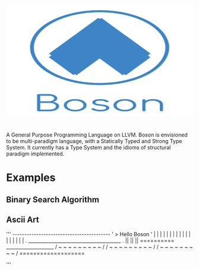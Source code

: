 <p align="center">
  <img  height="300" width="700" src="https://github.com/JagratPatkar/Boson/blob/main/img/Boson%20Logo.svg"/>
</p>



#
A General Purpose Programming Language on LLVM. Boson is envisioned to be multi-paradigm
language, with a Statically Typed and Strong Type System. It currently has a Type System 
and the idioms of structural paradigm implemented.



# Examples 



## Binary Search Algorithm




## Ascii Art

''' 
                            -----------------------------------------
                           ' > Hello Boson                           '
                           |                                         |
                           |                                         |
                           |                                         |
                           |                                         |
                           |                                         |
                           |                                         |
                           |                                         |
                           |                                         |
                           |                                         |
                           . _______________________________________ .
                                               ||
                                               ||
                                               || 
                                           ==========                      
                                      ____________________
                                     / ~ ~ ~ ~ ~ ~ ~ ~ ~ /
                                    / ~ ~ ~ ~ ~ ~ ~ ~ ~ /
                                   / ~ ~ ~ ~ ~ ~ ~ ~ ~ /
                                   ===================

'''